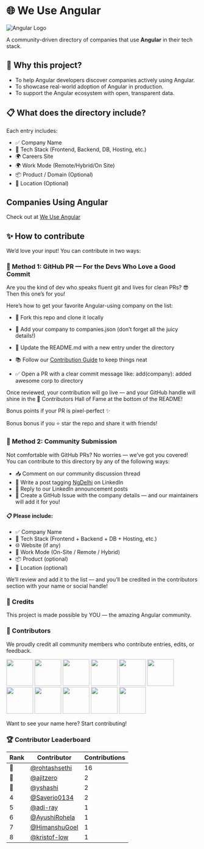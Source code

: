 # 🌐 We Use Angular

![Angular Logo](./angular_logo.png)

A community-driven directory of companies that use **Angular** in their tech stack.

## 🚀 Why this project?

- To help Angular developers discover companies actively using Angular.
- To showcase real-world adoption of Angular in production.
- To support the Angular ecosystem with open, transparent data.

## 📋 What does the directory include?

Each entry includes:

- ✅ Company Name
- 🧱 Tech Stack (Frontend, Backend, DB, Hosting, etc.)
- 🌍 Careers Site
- 🌍 Work Mode (Remote/Hybrid/On Site)
- 📦 Product / Domain (Optional)
- 📍 Location (Optional)

## Companies Using Angular

Check out at [We Use Angular](https://weuseangular.netlify.app/)

## ✨ How to contribute

We’d love your input! You can contribute in two ways:

### 🚀 Method 1: GitHub PR — For the Devs Who Love a Good Commit

Are you the kind of dev who speaks fluent git and lives for clean PRs? 😎
Then this one’s for you!

Here’s how to get your favorite Angular-using company on the list:

- 🍴 Fork this repo and clone it locally

- 🧩 Add your company to companies.json (don’t forget all the juicy details!)

- 📝 Update the README.md with a new entry under the directory

- 📚 Follow our [Contribution Guide](contribute.md) to keep things neat

- ✅ Open a PR with a clear commit message like:
  add(company): added awesome corp to directory

Once reviewed, your contribution will go live — and your GitHub handle will shine in the 🎉 Contributors Hall of Fame at the bottom of the README!

Bonus points if your PR is pixel-perfect ✨

Bonus bonus if you ⭐ star the repo and share it with friends!

### 💬 Method 2: Community Submission

Not comfortable with GitHub PRs? No worries — we’ve got you covered!
You can contribute to this directory by any of the following ways:

- 📥 Comment on our community discussion thread
- 💬 Write a post tagging [NgDelhi](https://www.linkedin.com/company/ng-delhi/) on LinkedIn
- 💬 Reply to our LinkedIn announcement posts
- 🐛 Create a GitHub Issue with the company details — and our maintainers will add it for you!

#### 📋 Please include:

- ✅ Company Name
- 🧱 Tech Stack (Frontend + Backend + DB + Hosting, etc.)
- 🌐 Website (if any)
- 🏢 Work Mode (On-Site / Remote / Hybrid)
- 📦 Product (optional)
- 📍 Location (optional)

We’ll review and add it to the list — and you’ll be credited in the contributors section with your name or social handle!

### 🙌 Credits

This project is made possible by YOU — the amazing Angular community.

### 💖 Contributors

We proudly credit all community members who contribute entries, edits, or feedback.

[<img src="https://github.com/rohtashsethi.png" width="70px;"/>](https://github.com/rohtashsethi/)
[<img src="https://avatars.githubusercontent.com/u/68898731" width="70px;"/>](https://github.com/howdysuraj/)
[<img src="https://avatars.githubusercontent.com/u/6235979" width="70px;"/>](https://github.com/HimanshuGoel/)
[<img src="https://avatars.githubusercontent.com/u/21971232" width="70px;"/>](https://github.com/yshashi/)
[<img src="https://avatars.githubusercontent.com/u/23075472" width="70px;"/>](https://github.com/ansafans/)
[<img src="https://avatars.githubusercontent.com/u/74976438" width="70px;"/>](https://github.com/vamshi-ui/)
[<img src="https://avatars.githubusercontent.com/u/64941442" width="70px;"/>](https://github.com/KingsleyAmankwah/)
[<img src="https://avatars.githubusercontent.com/u/48760089" width="70px;"/>](https://github.com/Muzummil/)
[<img src="https://avatars.githubusercontent.com/u/36048341" width="70px;"/>](https://github.com/AyushiRohela/)
[<img src="https://avatars.githubusercontent.com/u/96347576" width="70px;"/>](https://github.com/adi-ray/)
[<img src="https://avatars.githubusercontent.com/u/19947758" width="70px;"/>](https://github.com/ajitzero/)

Want to see your name here? Start contributing!

### 🏆 Contributor Leaderboard

<!-- leaderboard-start -->


| Rank | Contributor | Contributions |
|------|-------------|----------------|
| 🥇 | [@rohtashsethi](https://github.com/rohtashsethi) | 16 |
| 🥈 | [@ajitzero](https://github.com/ajitzero) | 2 |
| 🥉 | [@yshashi](https://github.com/yshashi) | 2 |
| 4 | [@Saverio0134](https://github.com/Saverio0134) | 2 |
| 5 | [@adi-ray](https://github.com/adi-ray) | 1 |
| 6 | [@AyushiRohela](https://github.com/AyushiRohela) | 1 |
| 7 | [@HimanshuGoel](https://github.com/HimanshuGoel) | 1 |
| 8 | [@kristof-low](https://github.com/kristof-low) | 1 |

<!-- leaderboard-end -->
